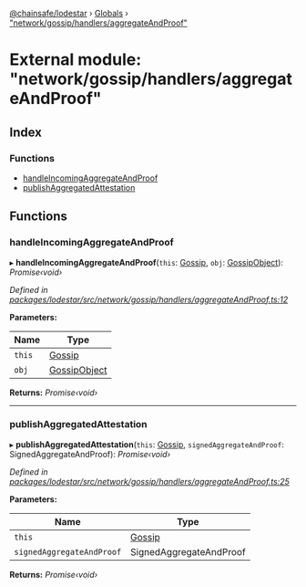 [@chainsafe/lodestar](../README.md) › [Globals](../globals.md) › ["network/gossip/handlers/aggregateAndProof"](_network_gossip_handlers_aggregateandproof_.md)

# External module: "network/gossip/handlers/aggregateAndProof"

## Index

### Functions

* [handleIncomingAggregateAndProof](_network_gossip_handlers_aggregateandproof_.md#handleincomingaggregateandproof)
* [publishAggregatedAttestation](_network_gossip_handlers_aggregateandproof_.md#publishaggregatedattestation)

## Functions

###  handleIncomingAggregateAndProof

▸ **handleIncomingAggregateAndProof**(`this`: [Gossip](../classes/_network_gossip_gossip_.gossip.md), `obj`: [GossipObject](_network_gossip_interface_.md#gossipobject)): *Promise‹void›*

*Defined in [packages/lodestar/src/network/gossip/handlers/aggregateAndProof.ts:12](https://github.com/ChainSafe/lodestar/blob/a47516d64/packages/lodestar/src/network/gossip/handlers/aggregateAndProof.ts#L12)*

**Parameters:**

Name | Type |
------ | ------ |
`this` | [Gossip](../classes/_network_gossip_gossip_.gossip.md) |
`obj` | [GossipObject](_network_gossip_interface_.md#gossipobject) |

**Returns:** *Promise‹void›*

___

###  publishAggregatedAttestation

▸ **publishAggregatedAttestation**(`this`: [Gossip](../classes/_network_gossip_gossip_.gossip.md), `signedAggregateAndProof`: SignedAggregateAndProof): *Promise‹void›*

*Defined in [packages/lodestar/src/network/gossip/handlers/aggregateAndProof.ts:25](https://github.com/ChainSafe/lodestar/blob/a47516d64/packages/lodestar/src/network/gossip/handlers/aggregateAndProof.ts#L25)*

**Parameters:**

Name | Type |
------ | ------ |
`this` | [Gossip](../classes/_network_gossip_gossip_.gossip.md) |
`signedAggregateAndProof` | SignedAggregateAndProof |

**Returns:** *Promise‹void›*
